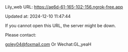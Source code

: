 Lily_web URL: https://ae6d-61-165-102-156.ngrok-free.app

Updated at: 2024-12-10 11:47:44

If you cannot open this URL, the server might be down.

Please contact: 

goley04@foxmail.com Or Wechat:GL_yeaH
